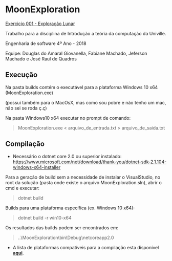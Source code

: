# MoonExploration

[Exercicio 001 - Exploração Lunar](https://github.com/leandersonandre/itc-exercicios/blob/master/001-trabalho-exploracao-lunar.md)

Trabalho para a disciplina de Introdução a teória da computação da Univille.

Engenharia de software 4º Ano - 2018

Equipe: Douglas do Amaral Giovanella, Fabiane Machado, Jeferson Machado e José Raul de Quadros

## Execução 

Na pasta builds contém o executável para a plataforma Windows 10 x64 (MoonExploration.exe) 

(possui também para o MacOsX, mas como sou pobre e não tenho um mac, não sei se roda ç.ç) 

Na pasta Windows10 x64 executar no prompt de comando: 

> MoonExploration.exe < arquivo_de_entrada.txt > arquivo_de_saida.txt

## Compilação 

- Necessário o dotnet core 2.0 ou superior instalado: https://www.microsoft.com/net/download/thank-you/dotnet-sdk-2.1.104-windows-x64-installer 

Para a geração de build sem a necessidade de instalar o VisualStudio, no root da solução (pasta onde existe o arquivo MoonExploration.sln), abrir o cmd e executar: 

> dotnet build 

Builds para uma plataforma específica (ex. Windows 10 x64): 

> dotnet build -r win10-x64 

Os resultados das builds podem ser encontrados em: 

> ..\MoonExploration\bin\Debug\netcoreapp2.0 

- A lista de plataformas compatíveis para a compilação esta disponível [**aqui**](https://docs.microsoft.com/en-us/dotnet/core/rid-catalog#using-rids). 
